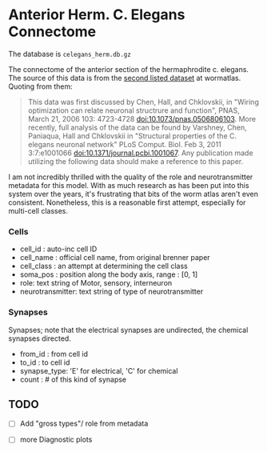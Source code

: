 Anterior Herm. C. Elegans Connectome
====================================

The database is ```celegans_herm.db.gz```

The connectome of the anterior section of the hermaphrodite c. elegans. The source
of this data is from the [second listed dataset](http://www.wormatlas.org/neuronalwiring.html#NeuronalconnectivityII) at wormatlas. Quoting from them:

> This data was first discussed by Chen, Hall, and Chklovskii, in "Wiring 
optimization can relate neuronal structrure and function", PNAS, March 21, 2006 103: 4723-4728 [doi:10.1073/pnas.0506806103](http://www.pnas.org/content/103/12/4723.abstract). More recently, full analysis of the 
data can be found by Varshney, Chen, Paniaqua, Hall and Chklovskii in "Structural 
properties of the C. elegans neuronal network" PLoS Comput. Biol. Feb 3, 
2011 3:7:e1001066 [doi:10.1371/journal.pcbi.1001067](http://www.ploscompbiol.org/article/info%3Adoi%2F10.1371%2Fjournal.pcbi.1001066). Any publication made utilizing the following data should make a reference to this paper.

I am not incredibly thrilled with the quality of the role and neurotransmitter
metadata for this model. With as much research as has been put into this
system over the years, it's frustrating that bits of the worm atlas aren't even
consistent. Nonetheless, this is a reasonable first attempt, especially for 
multi-cell classes. 

### Cells

* cell_id : auto-inc cell ID
* cell_name : official cell name, from original brenner paper
* cell_class : an attempt at determining the cell class
* soma_pos : position along the body axis, range : [0, 1]
* role: text string of Motor, sensory, interneuron 
* neurotransmitter: text string of type of neurotransmitter

### Synapses

Synapses; note that the electrical synapses are undirected, the chemical synapses directed. 

* from_id : from cell id
* to_id : to cell id
* synapse_type: 'E' for electrical, 'C' for chemical 
* count : # of this kind of synapse


TODO
------
- [ ] Add "gross types"/ role from metadata
- [ ] more Diagnostic plots

